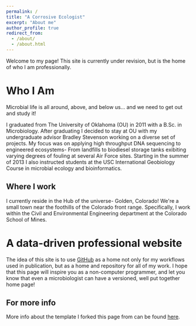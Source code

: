 ```yaml
---
permalink: /
title: "A Corrosive Ecologist"
excerpt: "About me"
author_profile: true
redirect_from: 
  - /about/
  - /about.html
---
```


Welcome to my page! This site is currently under revision, but is the home of who I am professionally. 




Who I Am
======
Microbial life is all around, above, and below us… and we need to get out and study it!

I graduated from The University of Oklahoma (OU) in 2011 with a B.Sc. in Microbiology. After graduating I decided to stay at OU with my undergraduate advisor Bradley Stevenson working on a diverse set of projects. My focus was on applying high throughput DNA sequencing to engineered ecosystems- From landfills to biodiesel storage tanks exibiting varying degrees of fouling at several Air Force sites. Starting in the summer of 2013 I also instructed students at the USC International Geobiology Course in microbial ecology and bioinformatics.

Where I work
------
I currently reside in the Hub of the universe- Golden, Colorado! We're a small town near the foothills of the Colorado front range. Specifically, I work within the Civil and Environmental Engineering department at the Colorado School of Mines. 

A data-driven professional website
======
The idea of this site is to use [GitHub](https://github.com/) as a home not only for my workflows used in publication, but as a home and repository for all of my work. I hope that this page will inspire you as a non-computer programmer, and let you know that even a microbiologist can have a versioned, well put together home page!

For more info
------
More info about the template I forked this page from can be found [here](https://academicpages.github.io/). 
